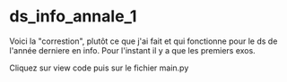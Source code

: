 # ds_info_annale_1

Voici la "correstion", plutôt ce que j'ai fait et qui fonctionne pour le ds de l'année derniere en info.
Pour l'instant il y a que les premiers exos.

Cliquez sur view code puis sur le fichier main.py
